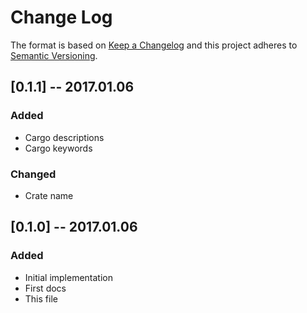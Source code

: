 # Change Log

The format is based on [Keep a Changelog](http://keepachangelog.com/) 
and this project adheres to [Semantic Versioning](http://semver.org/).

## [0.1.1] -- 2017.01.06
### Added
- Cargo descriptions
- Cargo keywords
### Changed
- Crate name

## [0.1.0] -- 2017.01.06
### Added
- Initial implementation
- First docs
- This file